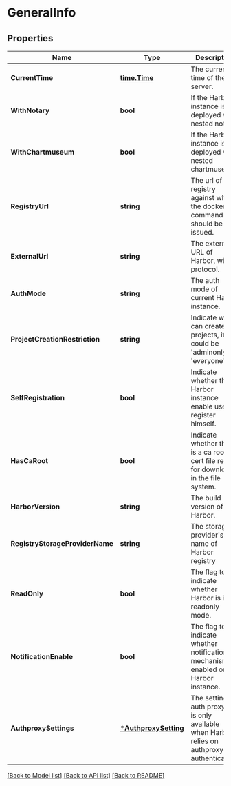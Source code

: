 # GeneralInfo

## Properties
Name | Type | Description | Notes
------------ | ------------- | ------------- | -------------
**CurrentTime** | [**time.Time**](time.Time.md) | The current time of the server. | [optional] [default to null]
**WithNotary** | **bool** | If the Harbor instance is deployed with nested notary. | [optional] [default to null]
**WithChartmuseum** | **bool** | If the Harbor instance is deployed with nested chartmuseum. | [optional] [default to null]
**RegistryUrl** | **string** | The url of registry against which the docker command should be issued. | [optional] [default to null]
**ExternalUrl** | **string** | The external URL of Harbor, with protocol. | [optional] [default to null]
**AuthMode** | **string** | The auth mode of current Harbor instance. | [optional] [default to null]
**ProjectCreationRestriction** | **string** | Indicate who can create projects, it could be &#39;adminonly&#39; or &#39;everyone&#39;. | [optional] [default to null]
**SelfRegistration** | **bool** | Indicate whether the Harbor instance enable user to register himself. | [optional] [default to null]
**HasCaRoot** | **bool** | Indicate whether there is a ca root cert file ready for download in the file system. | [optional] [default to null]
**HarborVersion** | **string** | The build version of Harbor. | [optional] [default to null]
**RegistryStorageProviderName** | **string** | The storage provider&#39;s name of Harbor registry | [optional] [default to null]
**ReadOnly** | **bool** | The flag to indicate whether Harbor is in readonly mode. | [optional] [default to null]
**NotificationEnable** | **bool** | The flag to indicate whether notification mechanism is enabled on Harbor instance. | [optional] [default to null]
**AuthproxySettings** | [***AuthproxySetting**](AuthproxySetting.md) | The setting of auth proxy this is only available when Harbor relies on authproxy for authentication. | [optional] [default to null]

[[Back to Model list]](../README.md#documentation-for-models) [[Back to API list]](../README.md#documentation-for-api-endpoints) [[Back to README]](../README.md)


